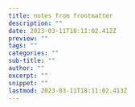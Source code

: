 ```yaml
---
title: notes from frontmatter
description: ""
date: 2023-03-11T18:11:02.412Z
preview: ""
tags: ""
categories: ""
sub-title: ""
author: ""
excerpt: ""
snippet: ""
lastmod: 2023-03-11T18:11:02.413Z
---
```

